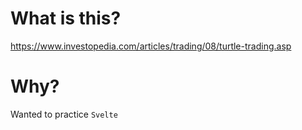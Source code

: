 # What is this?
https://www.investopedia.com/articles/trading/08/turtle-trading.asp    
# Why?
Wanted to practice `Svelte`

